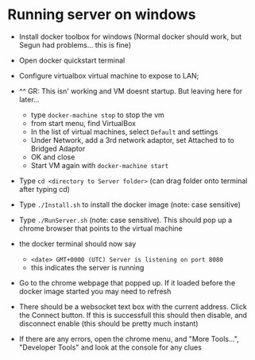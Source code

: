 Running server on windows
========================

- Install docker toolbox for windows (Normal docker should work, but Segun had problems... this is fine)
- Open docker quickstart terminal

- Configure virtualbox virtual machine to expose to LAN;
- ^^ GR: This isn' working and VM doesnt startup. But leaving here for later...
	- type `docker-machine stop` to stop the vm
	- from start menu, find VirtualBox
	- In the list of virtual machines, select `Default` and settings
	- Under Network, add a 3rd network adaptor, set Attached to to Bridged Adaptor
	- OK and close
	- Start VM again with `docker-machine start`

- Type `cd <directory to Server folder>` (can drag folder onto terminal after typing cd)
- Type `./Install.sh` to install the docker image (note: case sensitive)
- Type `./RunServer.sh` (note: case sensitive). This should pop up a chrome browser that points to the virtual machine
- the docker terminal should now say
	- `<date> GMT+0000 (UTC) Server is listening on port 8080`
	- this indicates the server is running
- Go to the chrome webpage that popped up. If it loaded before the docker image started you may need to refresh
- There should be a websocket text box with the current address. Click the Connect button. If this is successfull this should then disable, and disconnect enable (this should be pretty much instant)
- If there are any errors, open the chrome menu, and "More Tools...", "Developer Tools" and look at the console for any clues